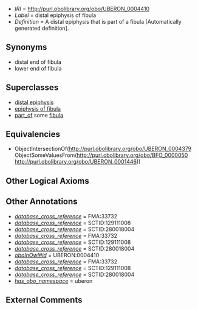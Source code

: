  * *IRI* = http://purl.obolibrary.org/obo/UBERON_0004410
 * *Label* = distal epiphysis of fibula
 * *Definition* = A distal epiphysis that is part of a fibula [Automatically generated definition].

## Synonyms

 * distal end of fibula
 * lower end of fibula

## Superclasses

 * [distal epiphysis](../../UBERON/79/UBERON_0004379.md)
 * [epiphysis of fibula](../../UBERON/88/UBERON_0004388.md)
 * [part_of](../../BFO/50/BFO_0000050.md) some [fibula](../../UBERON/46/UBERON_0001446.md)

## Equivalencies

 * ObjectIntersectionOf(<http://purl.obolibrary.org/obo/UBERON_0004379> ObjectSomeValuesFrom(<http://purl.obolibrary.org/obo/BFO_0000050> <http://purl.obolibrary.org/obo/UBERON_0001446>))

## Other Logical Axioms


## Other Annotations

 * *[database_cross_reference](../../ef/oboInOwl#hasDbXref.md)* = FMA:33732
 * *[database_cross_reference](../../ef/oboInOwl#hasDbXref.md)* = SCTID:129111008
 * *[database_cross_reference](../../ef/oboInOwl#hasDbXref.md)* = SCTID:280018004
 * *[database_cross_reference](../../ef/oboInOwl#hasDbXref.md)* = FMA:33732
 * *[database_cross_reference](../../ef/oboInOwl#hasDbXref.md)* = SCTID:129111008
 * *[database_cross_reference](../../ef/oboInOwl#hasDbXref.md)* = SCTID:280018004
 * *[oboInOwl#id](../../id/oboInOwl#id.md)* = UBERON:0004410
 * *[database_cross_reference](../../ef/oboInOwl#hasDbXref.md)* = FMA:33732
 * *[database_cross_reference](../../ef/oboInOwl#hasDbXref.md)* = SCTID:129111008
 * *[database_cross_reference](../../ef/oboInOwl#hasDbXref.md)* = SCTID:280018004
 * *[has_obo_namespace](../../ce/oboInOwl#hasOBONamespace.md)* = uberon

## External Comments

